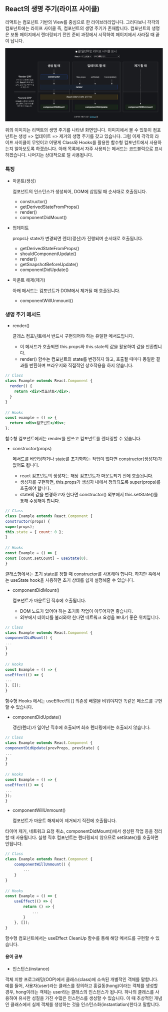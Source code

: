 ## React의 생명 주기(라이프 사이클)

리액트는 컴포넌트 기반의 View를 중심으로 한 라이브러리입니다. 그러다보니 각각의 컴포넌트에는 라이프 사이클 즉, 컴포넌트의 생명 주기가 존재합니다. 컴포넌트의 생명은 보통 페이지에서 렌더링되기 전인 준비 과정에서 시작하여 페이지에서 사라질 때 끝이 납니다.

![](./Cycle.png)

위의 이미지는 리액트의 생명 주기를 나타낸 화면입니다.
이미지에서 볼 수 있듯이 컴포넌트는 생성 => 업데이트 => 제거의 생명 주기를 갖고 있습니다.
그럼 이제 각각의 라이프 사이클이 무엇이고 어떻게 Class와 Hooks를 활용한 함수형 컴포넌트에서 사용하는지 알아보도록 하겠습니다.
아래 목록에서 자주 사용되는 메서드는 코드블럭으로 표시하겠습니다. 나머지는 상대적으로 덜 사용됩니다.

### 특징

- 마운트(생성)

  컴포넌트의 인스턴스가 생성되어, DOM에 삽입될 때 순서대로 호출됩니다.

  - constructor()
  - getDerivedStateFromProps()
  - render()
  - componentDidMount()

- 업데이트

  props나 state가 변경되면 렌더(갱신)가 진행되며 순서대로 호출됩니다.

  - getDerivedStateFromProps()
  - shouldComponentUpdate()
  - render()
  - getSnapshotBeforeUpdate()
  - componentDidUpdate()

- 마운트 해제(제거)

  아래 메서드는 컴포넌트가 DOM에서 제거될 때 호출됩니다.

  - componentWillUnmount()

### 생명 주기 메서드

- render()

  클래스 컴포넌트에서 반드시 구현되어야 하는 유일한 메서드입니다.

  - 이 메서드가 호출되면 this.props와 this.state의 값을 활용하여 값을 반환합니다.
  - render() 함수는 컴포넌트의 state를 변경하지 않고, 호출될 때마다 동일한 결과를 반환하며 브라우저와 직접적인 상호작용을 하지 않습니다.

```jsx
// Class
class Example extends React.Component {
  render() {
    return <div>컴포넌트</div>;
  }
}

// Hooks
const example = () => {
  return <div>컴포넌트</div>;
};
```

함수형 컴포넌트에서는 render를 안쓰고 컴포넌트를 렌더링할 수 있습니다.

- constructor(props)

  메서드를 바인딩하거나 state를 초기화하는 작업이 없다면 constructor(생성자)가 없어도 됩니다.

  - react 컴포넌트의 생성자는 해당 컴포넌트가 마운트되기 전에 호출됩니다.
  - 생성자를 구현하면, this.props가 생성자 내에서 정의되도록 super(props)를 호출해야 합니다.
  - state의 값을 변경하고자 한다면 constructor() 외부에서 this.setState()를 통해 수정해야 합니다.

```jsx
// Class
class Example extends React.Component {
constructor(props) {
super(props);
this.state = { count: 0 };
}

// Hooks
const Example = () => {
const [count,setCount] = useState(0);
}
```

클래스형에서는 초기 state를 정할 때 constructor를 사용해야 합니다. 하지만 훅에서는 useState hook을 사용하면 초기 상태를 쉽게 설정해줄 수 있습니다.

- componentDidMount()

  컴포넌트가 마운트된 직후에 호출됩니다.

  - DOM 노드가 있어야 하는 초기화 작업이 이루어지면 좋습니다.
  - 외부에서 데이터를 불러와야 한다면 네트워크 요청을 보내기 좋은 위치입니다.

```jsx
// Class
class Example extends React.Component {
componentDidMount() {
...
}
}

// Hooks
const Example = () => {
useEffect(() => {
...
}, []);
}
```

함수형 Hooks 에서는 useEffect의 [] 의존성 배열을 비워야지만 똑같은 메소드를 구현할 수 있습니다.

- componentDidUpdate()

  갱신(렌더)가 일어난 직후에 호출되며 최초 렌더링에서는 호출되지 않습니다.

```jsx
// Class
class Example extends React.Component {
componentDidUpdate(prevProps, prevState) {
...
}
}

// Hooks
const Example = () => {
useEffect(() => {
...
});
}
```

- componentWillUnmount()

  컴포넌트가 마운트 해제되어 제거되기 직전에 호출됩니다.

타이머 제거, 네트워크 요청 취소, componentDidMount()에서 생성된 작업 등을 정리할 때 사용됩니다.
실행 직후 컴포넌트는 렌더링되지 않으므로 setState()를 호출하면 안됩니다.

```jsx
// Class
class Example extends React.Component {
    coomponentWillUnmount() {
        ...
    }
}

// Hooks
const Example = () => {
    useEffect(() => {
        return () => {
            ...
        }
    }, []);
}
```

함수형 컴포넌트에서는 useEffect CleanUp 함수를 통해 해당 메서드를 구현할 수 있습니다.

#### 용어 공부

- 인스턴스(instance)

객체 지향 프로그래밍(OOP)에서 클래스(class)에 소속된 개별적인 객체를 말합니다. 예를 들어, 사용자(user)라는 클래스를 정의하고 홍길동(hong)이라는 객체를 생성할 경우, hong이라는 객체는 user라는 클래스의 인스턴스가 됩니다. 하나의 클래스를 사용하여 유사한 성질을 가진 수많은 인스턴스를 생성할 수 있습니다. 이 때 추상적인 개념인 클래스에서 실제 객체를 생성하는 것을 인스턴스화(instantiation)한다고 말합니다.

